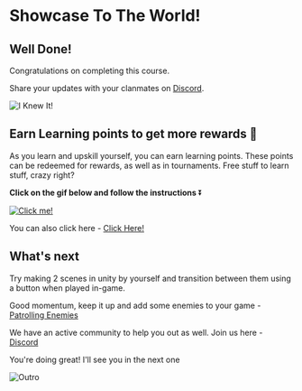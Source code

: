 # Showcase To The World!

## Well Done!

Congratulations on completing this course.

Share your updates with your clanmates on [Discord](https://discord.com/invite/R4hfXhsWjN).

![I Knew It!](https://media.giphy.com/media/obN7DdnUWxuyqz5qZS/giphy.gif)

## Earn Learning points to get more rewards 🎁

As you learn and upskill yourself, you can earn learning points. These points can be redeemed for rewards, as well as in tournaments. Free stuff to learn stuff, crazy right?

**Click on the gif below and follow the instructions** ⏬

[![Click me!](https://media.giphy.com/media/zz1v8vjwQwTja/giphy.gif)](https://academy.outscal.com/welcome/build-in-public/assignments)

You can also click here - [Click Here!](https://academy.outscal.com/welcome/build-in-public/assignments)


## What's next

Try making 2 scenes in unity by yourself and transition between them using a button when played in-game.

Good momentum, keep it up and add some enemies to your game - [Patrolling Enemies](https://academy.outscal.com/unity2d-project-patrolling-enemies-1/)

We have an active community to help you out as well. Join us here - [Discord](https://discord.com/invite/R4hfXhsWjN)

You're doing great! I'll see you in the next one

![Outro](https://media.giphy.com/media/5hgYDDh5oqbmE4OKJ3/giphy.gif)
